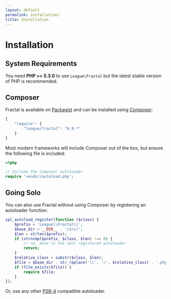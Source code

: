```yaml
---
layout: default
permalink: installation/
title: Installation
---
```


Installation
============

## System Requirements

You need **PHP >= 5.3.0** to use `League\Fractal` but the latest stable version of PHP is recommended.

## Composer

Fractal is available on [Packagist](https://packagist.org/packages/league/fractal) and can be installed using [Composer](https://getcomposer.org/):

~~~ javascript
{
    "require": {
        "league/fractal": "0.9.*"
    }
}
~~~

Most modern frameworks will include Composer out of the box, but ensure the following file is included:

~~~ php
<?php

// Include the Composer autoloader
require 'vendor/autoload.php';
~~~

## Going Solo

You can also use Fractal without using Composer by registering an autoloader function:

~~~ php
spl_autoload_register(function ($class) {
    $prefix = 'League\\Fractal\\';
    $base_dir = __DIR__ . '/src/';
    $len = strlen($prefix);
    if (strncmp($prefix, $class, $len) !== 0) {
        // no, move to the next registered autoloader
        return;
    }
    $relative_class = substr($class, $len);
    $file = $base_dir . str_replace('\\', '/', $relative_class) . '.php';
    if (file_exists($file)) {
        require $file;
    }
});
~~~

Or, use any other [PSR-4](http://www.php-fig.org/psr/psr-4/) compatible autoloader.